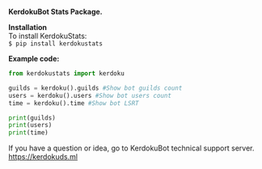 **KerdokuBot Stats Package.**

**Installation** \
To install KerdokuStats:\
```$ pip install kerdokustats```


**Example code:**

```py
from kerdokustats import kerdoku

guilds = kerdoku().guilds #Show bot guilds count
users = kerdoku().users #Show bot users count
time = kerdoku().time #Show bot LSRT

print(guilds)
print(users)
print(time)
```

If you have a question or idea, go to KerdokuBot technical support server. https://kerdokuds.ml


